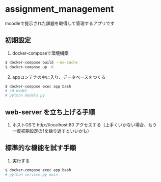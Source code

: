 # assignment_management
moodleで提示された課題を取得して管理するアプリです

## 初期設定
1. docker-composeで環境構築
```sh
$ docker-compose build --no-cache 
$ docker-compose up -d 
```
2. appコンテナの中に入り、データベースをつくる
```bash
$ docker-compose exec app bash
# cd model
# python models.py
```

## web-server を立ち上げる手順
1. ホストOSで http://localhost:80 アクセスする（上手くいかない場合、もう一度初期設定の1を繰り返すといいかも）

## 標準的な機能を試す手順
1. 実行する
```sh
$ docker-compose exec app bash
# python service.py main
```

